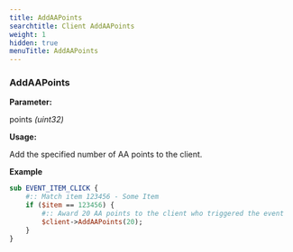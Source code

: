 ```yaml
---
title: AddAAPoints
searchtitle: Client AddAAPoints
weight: 1
hidden: true
menuTitle: AddAAPoints
---
```

### AddAAPoints

**Parameter:**

points _\(uint32\)_

**Usage:**

Add the specified number of AA points to the client.

**Example**

```perl
sub EVENT_ITEM_CLICK {
    #:: Match item 123456 - Some Item
    if ($item == 123456) {
        #:: Award 20 AA points to the client who triggered the event
        $client->AddAAPoints(20);
    }
}
```